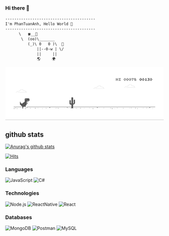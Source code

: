 ### Hi there 👋
```
----------------------------------------
I'm PhanTuanAnh, Hello World 👋
----------------------------------------
      \   🍀__🌿
       \  (oo)\_______
          (_)\ 0   0 )\  🚀
              ||--0-w | \/
              ||     ||
              🌎     🌍     
```
[![CodingwithVudang](dino.gif)](https://www.facebook.com/codingwithvudang)

## github stats
[![Anurag's github stats](https://github-readme-stats.vercel.app/api?username=phananh18&show_icons=true&&theme=dark  )](https://github.com/anuraghazra/github-readme-stats)

[![Hits](https://hits.seeyoufarm.com/api/count/incr/badge.svg?url=https%3A%2F%2Fgithub.com%2Fluanhytran&count_bg=%235C6258&title_bg=%23000000&icon=wolfram.svg&icon_color=%23E7E7E7&title=visitors&edge_flat=false)](https://hits.seeyoufarm.com)

### Languages

![JavaScript](https://img.shields.io/badge/javascript%20-%23323330.svg?&style=for-the-badge&logo=javascript&logoColor=%23F7DF1E)
![C#](https://img.shields.io/badge/c%23-%23239120.svg?&style=for-the-badge&logo=c-sharp&ogoColor=white)

### Technologies
![Node.js](https://img.shields.io/badge/node.js%20-%2343853D.svg?&style=for-the-badge&logo=node.js&logoColor=white)
![ReactNative](https://img.shields.io/badge/react_native%20-%2320232a.svg?&style=for-the-badge&logo=react&logoColor=%2361DAFB)
![React](https://img.shields.io/badge/react%20-%2320232a.svg?&style=for-the-badge&logo=react&logoColor=%2361DAFB)

### Databases
![MongoDB](https://img.shields.io/badge/MongoDB-%234ea94b.svg?&style=for-the-badge&logo=mongodb&logoColor=white)
![Postman](https://img.shields.io/badge/postman-%23316192.svg?&style=for-the-badge&logo=postman&logoColor=white)
![MySQL](https://img.shields.io/badge/mysql%20-%23007ACC.svg?&style=for-the-badge&logo=mysql&logoColor=white)

